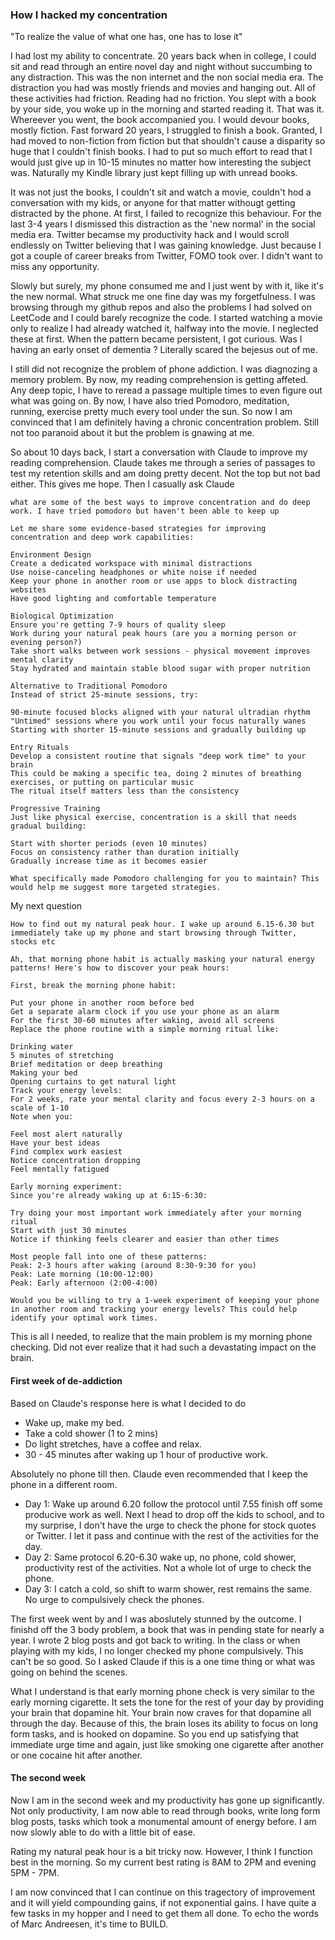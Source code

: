 ### How I hacked my concentration
"To realize the value of what one has, one has to lose it"

I had lost my ability to concentrate. 20 years back when in college, I could sit and read through an entire novel day and night without succumbing to any distraction. This was the non internet and the non social media era. The distraction you had was mostly friends and movies and hanging out. All of these activities had friction. Reading had no friction. You slept with a book by your side, you woke up in the morning and started reading it. That was it. Whereever you went, the book accompanied you. I would devour books, mostly fiction.
Fast forward 20 years, I struggled to finish a book. Granted, I had moved to non-fiction from fiction but that shouldn't cause a disparity so huge that I couldn't finish books. I had to put so much effort to read that I would just give up in 10-15 minutes no matter how interesting the subject was. Naturally my Kindle library just kept filling up with unread books.

It was not just the books, I couldn't sit and watch a movie, couldn't hod a conversation with my kids, or anyone for that matter withougt getting distracted by the phone. At first, I failed to recognize this behaviour. For the last 3-4 years I dismissed this distraction as the 'new normal' in the social media era. Twitter becamse my productivity hack and I would scroll endlessly on Twitter believing that I was gaining knowledge. Just because I got a couple of career breaks from Twitter, FOMO took over. I didn't want to miss any opportunity.

Slowly but surely, my phone consumed me and I just went by with it, like it's the new normal. What struck me one fine day was my forgetfulness. I was browsing through my github repos and also the problems I had solved on LeetCode and I could barely recognize the code. I started watching a movie only to realize I had already watched it, halfway into the movie. I neglected these at first. When the pattern became persistent, I got curious. Was I having an early onset of dementia ? Literally scared the bejesus out of me.

I still did not recognize the problem of phone addiction. I was diagnozing a memory problem. By now, my reading comprehension is getting affeted. Any deep topic, I have to reread a passage multiple times to even figure out what was going on. By now, I have also tried Pomodoro, meditation, running, exercise pretty much every tool under the sun. So now I am convinced that I am definitely having a chronic concentration problem. Still not too paranoid about it but the problem is gnawing at me.

So about 10 days back, I start a conversation with Claude to improve my reading comprehension. Claude takes me through a series of passages to test my retention skills and am doing pretty decent. Not the top but not bad either. This gives me hope. Then I casually ask Claude 
```
what are some of the best ways to improve concentration and do deep work. I have tried pomodoro but haven't been able to keep up
```
```
Let me share some evidence-based strategies for improving concentration and deep work capabilities:

Environment Design
Create a dedicated workspace with minimal distractions
Use noise-canceling headphones or white noise if needed
Keep your phone in another room or use apps to block distracting websites
Have good lighting and comfortable temperature

Biological Optimization
Ensure you're getting 7-9 hours of quality sleep
Work during your natural peak hours (are you a morning person or evening person?)
Take short walks between work sessions - physical movement improves mental clarity
Stay hydrated and maintain stable blood sugar with proper nutrition

Alternative to Traditional Pomodoro
Instead of strict 25-minute sessions, try:

90-minute focused blocks aligned with your natural ultradian rhythm
"Untimed" sessions where you work until your focus naturally wanes
Starting with shorter 15-minute sessions and gradually building up

Entry Rituals
Develop a consistent routine that signals "deep work time" to your brain
This could be making a specific tea, doing 2 minutes of breathing exercises, or putting on particular music
The ritual itself matters less than the consistency

Progressive Training
Just like physical exercise, concentration is a skill that needs gradual building:

Start with shorter periods (even 10 minutes)
Focus on consistency rather than duration initially
Gradually increase time as it becomes easier

What specifically made Pomodoro challenging for you to maintain? This would help me suggest more targeted strategies.
```
My next question
```
How to find out my natural peak hour. I wake up around 6.15-6.30 but immediately take up my phone and start browsing through Twitter, stocks etc
```
```
Ah, that morning phone habit is actually masking your natural energy patterns! Here's how to discover your peak hours:

First, break the morning phone habit:

Put your phone in another room before bed
Get a separate alarm clock if you use your phone as an alarm
For the first 30-60 minutes after waking, avoid all screens
Replace the phone routine with a simple morning ritual like:

Drinking water
5 minutes of stretching
Brief meditation or deep breathing
Making your bed
Opening curtains to get natural light
Track your energy levels:
For 2 weeks, rate your mental clarity and focus every 2-3 hours on a scale of 1-10
Note when you:

Feel most alert naturally
Have your best ideas
Find complex work easiest
Notice concentration dropping
Feel mentally fatigued

Early morning experiment:
Since you're already waking up at 6:15-6:30:

Try doing your most important work immediately after your morning ritual
Start with just 30 minutes
Notice if thinking feels clearer and easier than other times

Most people fall into one of these patterns:
Peak: 2-3 hours after waking (around 8:30-9:30 for you)
Peak: Late morning (10:00-12:00)
Peak: Early afternoon (2:00-4:00)

Would you be willing to try a 1-week experiment of keeping your phone in another room and tracking your energy levels? This could help identify your optimal work times.
```

This is all I needed, to realize that the main problem is my morning phone checking. Did not ever realize that it had such a devastating impact on the brain.

#### First week of de-addiction
Based on Claude's response here is what I decided to do
* Wake up, make my bed.
* Take a cold shower (1 to 2 mins)
* Do light stretches, have a coffee and relax.
* 30 - 45 minutes after waking up 1 hour of productive work. 

Absolutely no phone till then. Claude even recommended that I keep the phone in a different room.

* Day 1: Wake up around 6.20 follow the protocol until 7.55 finish off some producive work as well. Next I head to drop off the kids to school, and to my surprise, I don't have the urge to check the phone for stock quotes or Twitter. I let it pass and continue with the rest of the activities for the day.
* Day 2: Same protocol 6.20-6.30 wake up, no phone, cold shower, productivity rest of the activities. Not a whole lot of urge to check the phone.
* Day 3: I catch a cold, so shift to warm shower, rest remains the same. No urge to compulsively check the phones.

The first week went by and I was aboslutely stunned by the outcome. I finishd off the 3 body problem, a book that was in pending state for nearly a year. I wrote 2 blog posts and got back to writing. In the class or when playing with my kids, I no longer checked my phone compulsively. This can't be so good. So I asked Claude if this is a one time thing or what was going on behind the scenes. 

What I understand is that early morning phone check is very similar to the early morning cigarette. It sets the tone for the rest of your day by providing your brain that dopamine hit. Your brain now craves for that dopamine all through the day. Because of this, the brain loses its ability to focus on long form tasks, and is hooked on dopamine. So you end up satisfying that immediate urge time and again, just like smoking one cigarette after another or one cocaine hit after another.

#### The second week
Now I am in the second week and my productivity has gone up significantly. Not only productivity, I am now able to read through books, write long form blog posts, tasks which took a monumental amount of energy before. I am now slowly able to do with a little bit of ease.

Rating my natural peak hour is a bit tricky now. However, I think I function best in the morning.
So my current best rating is 8AM to 2PM and evening 5PM - 7PM.

I am now convinced that I can continue on this tragectory of improvement and it will yield compounding gains, if not exponential gains. I have quite a few tasks in my hopper and I need to get them all done. To echo the words of Marc Andreesen, it's time to BUILD.